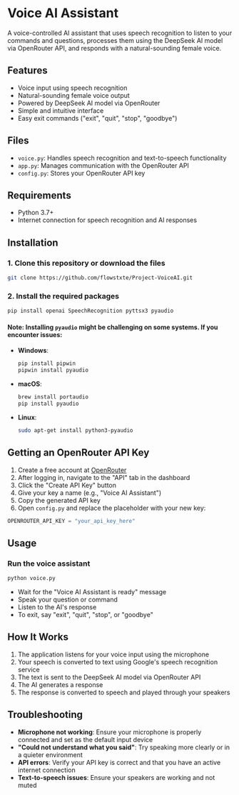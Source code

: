 # Voice AI Assistant

A voice-controlled AI assistant that uses speech recognition to listen to your commands and questions, processes them using the DeepSeek AI model via OpenRouter API, and responds with a natural-sounding female voice.

## Features

- Voice input using speech recognition
- Natural-sounding female voice output
- Powered by DeepSeek AI model via OpenRouter
- Simple and intuitive interface
- Easy exit commands ("exit", "quit", "stop", "goodbye")

## Files

- `voice.py`: Handles speech recognition and text-to-speech functionality
- `app.py`: Manages communication with the OpenRouter API
- `config.py`: Stores your OpenRouter API key

## Requirements

- Python 3.7+
- Internet connection for speech recognition and AI responses

## Installation

### 1. Clone this repository or download the files

```bash
git clone https://github.com/flowstxte/Project-VoiceAI.git
```

### 2. Install the required packages

```bash
pip install openai SpeechRecognition pyttsx3 pyaudio
```

#### Note: Installing `pyaudio` might be challenging on some systems. If you encounter issues:

- **Windows**:
  ```bash
  pip install pipwin
  pipwin install pyaudio
  ```
- **macOS**:
  ```bash
  brew install portaudio
  pip install pyaudio
  ```
- **Linux**:
  ```bash
  sudo apt-get install python3-pyaudio
  ```

## Getting an OpenRouter API Key

1. Create a free account at [OpenRouter](https://openrouter.ai)
2. After logging in, navigate to the "API" tab in the dashboard
3. Click the "Create API Key" button
4. Give your key a name (e.g., "Voice AI Assistant")
5. Copy the generated API key
6. Open `config.py` and replace the placeholder with your new key:

```python
OPENROUTER_API_KEY = "your_api_key_here"
```

## Usage

### Run the voice assistant

```bash
python voice.py
```

- Wait for the "Voice AI Assistant is ready" message
- Speak your question or command
- Listen to the AI's response
- To exit, say "exit", "quit", "stop", or "goodbye"

## How It Works

1. The application listens for your voice input using the microphone
2. Your speech is converted to text using Google's speech recognition service
3. The text is sent to the DeepSeek AI model via OpenRouter API
4. The AI generates a response
5. The response is converted to speech and played through your speakers

## Troubleshooting

- **Microphone not working**: Ensure your microphone is properly connected and set as the default input device
- **"Could not understand what you said"**: Try speaking more clearly or in a quieter environment
- **API errors**: Verify your API key is correct and that you have an active internet connection
- **Text-to-speech issues**: Ensure your speakers are working and not muted

